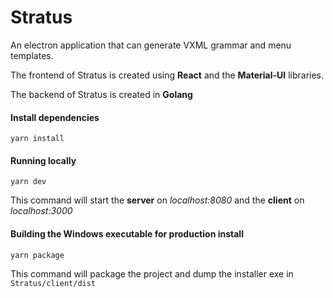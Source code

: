 # Stratus

An electron application that can generate VXML grammar and menu templates.

The frontend of Stratus is created using **React** and the **Material-UI** libraries.

The backend of Stratus is created in **Golang** 

#### Install dependencies
```shell script
yarn install
```

#### Running locally
```shell script
yarn dev
```
This command will start the **server** on _localhost:8080_ and the **client** on _localhost:3000_

#### Building the Windows executable for production install
```shell script
yarn package
```
This command will package the project and dump the installer exe in
`Stratus/client/dist`